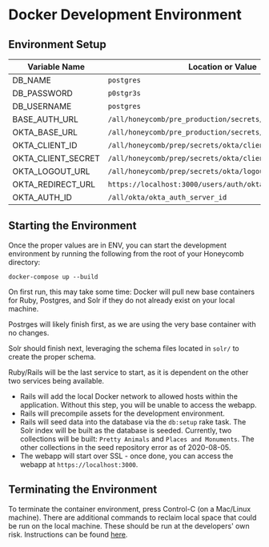 # Docker Development Environment

## Environment Setup

Variable Name | Location or Value
--------------|--------------------
DB_NAME | `postgres`
DB_PASSWORD | `p0stgr3s`
DB_USERNAME | `postgres`
BASE_AUTH_URL | `/all/honeycomb/pre_production/secrets/okta/base_auth_url`
OKTA_BASE_URL | `/all/honeycomb/pre_production/secrets/okta/base_auth_url`
OKTA_CLIENT_ID | `/all/honeycomb/prep/secrets/okta/client_id`
OKTA_CLIENT_SECRET | `/all/honeycomb/prep/secrets/okta/client_secret`
OKTA_LOGOUT_URL | `/all/honeycomb/prep/secrets/okta/logout_url`
OKTA_REDIRECT_URL | `https://localhost:3000/users/auth/oktaoauth/callback`
OKTA_AUTH_ID | `/all/okta/okta_auth_server_id`

## Starting the Environment

Once the proper values are in ENV, you can start the development environment by running the following from the root of your Honeycomb directory:

```console
docker-compose up --build
```

On first run, this may take some time: Docker will pull new base containers for Ruby, Postgres, and Solr if they do not already exist on your local machine.

Postrges will likely finish first, as we are using the very base container with no changes.

Solr should finish next, leveraging the schema files located in `solr/` to create the proper schema.

Ruby/Rails will be the last service to start, as it is dependent on the other two services being available.

* Rails will add the local Docker network to allowed hosts within the application. Without this step, you will be unable to access the webapp.
* Rails will precompile assets for the development environment.
* Rails will seed data into the database via the `db:setup` rake task. The Solr index will be built as the database is seeded. Currently, two collections will be built: `Pretty Animals` and `Places and Monuments`. The other collections in the seed repository error as of 2020-08-05.
* The webapp will start over SSL - once done, you can access the webapp at `https://localhost:3000`.

## Terminating the Environment

To terminate the container environment, press Control-C (on a Mac/Linux machine). There are additional commands to reclaim local space that could be run on the local machine. These should be run at the developers' own risk. Instructions can be found [here](http://jimhoskins.com/2013/07/27/remove-untagged-docker-images.html).

